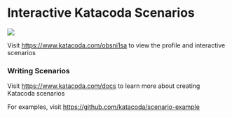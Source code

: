 # Interactive Katacoda Scenarios

[![](http://shields.katacoda.com/katacoda/obsni1sa/count.svg)](https://www.katacoda.com/obsni1sa "Get your profile on Katacoda.com")

Visit https://www.katacoda.com/obsni1sa to view the profile and interactive scenarios

### Writing Scenarios
Visit https://www.katacoda.com/docs to learn more about creating Katacoda scenarios

For examples, visit https://github.com/katacoda/scenario-example
